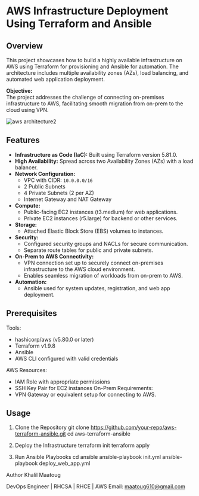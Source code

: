 # AWS Infrastructure Deployment Using Terraform and Ansible

## Overview

This project showcases how to build a highly available infrastructure on AWS using Terraform for provisioning and Ansible for automation. The architecture includes multiple availability zones (AZs), load balancing, and automated web application deployment. 

**Objective:**  
The project addresses the challenge of connecting on-premises infrastructure to AWS, facilitating smooth migration from on-prem to the cloud using VPN.

![aws architecture2](https://github.com/user-attachments/assets/45d330f7-b9e0-4b4c-9af6-9e7fc49f8e0a)

## Features

- **Infrastructure as Code (IaC):** Built using Terraform version 5.81.0.
- **High Availability:** Spread across two Availability Zones (AZs) with a load balancer.
- **Network Configuration:**
  - VPC with CIDR: `10.0.0.0/16`
  - 2 Public Subnets
  - 4 Private Subnets (2 per AZ)
  - Internet Gateway and NAT Gateway
- **Compute:**
  - Public-facing EC2 instances (t3.medium) for web applications.
  - Private EC2 instances (r5.large) for backend or other services.
- **Storage:**
  - Attached Elastic Block Store (EBS) volumes to instances.
- **Security:**
  - Configured security groups and NACLs for secure communication.
  - Separate route tables for public and private subnets.
- **On-Prem to AWS Connectivity:**
  - VPN connection set up to securely connect on-premises infrastructure to the AWS cloud environment.
  - Enables seamless migration of workloads from on-prem to AWS.
- **Automation:**
  - Ansible used for system updates, registration, and web app deployment.


## Prerequisites

Tools:
  - hashicorp/aws (v5.80.0 or later)
  - Terraform v1.9.8
  - Ansible
  - AWS CLI configured with valid credentials

AWS Resources:
  - IAM Role with appropriate permissions
  - SSH Key Pair for EC2 instances
On-Prem Requirements:
  - VPN Gateway or equivalent setup for connecting to AWS.

## Usage
1. Clone the Repository
  git clone https://github.com/your-repo/aws-terraform-ansible.git
  cd aws-terraform-ansible

2. Deploy the Infrastructure
  terraform init
  terraform apply

3. Run Ansible Playbooks
  cd ansible
  ansible-playbook init.yml
  ansible-playbook deploy_web_app.yml


Author
Khalil Maatoug

DevOps Engineer | RHCSA | RHCE | AWS
Email: maatoug610@gmail.com




